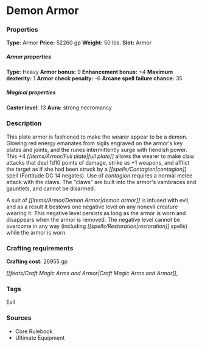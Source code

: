 ﻿---
Title: "Demon Armor"
Type: "Armor"
Price: "52260 gp"
Weight: "50 lbs."
Slot: "Armor"
Armor properties Type: "Heavy"
Armor bonus: "9"
Enhancement bonus: "+4"
Maximum dexterity: "1"
Armor check penalty: "-6"
Arcane spell failure chance: "35"
Caster level: "13"
Aura: "strong necromancy"
Description: |
  "This plate armor is fashioned to make the wearer appear to be a demon. Glowing red energy emanates from sigils engraved on the armor's key plates and joints, and the runes intermittently surge with fiendish power. This _+4 full plate_ allows the wearer to make claw attacks that deal 1d10 points of damage, strike as +1 weapons, and afflict the target as if she had been struck by a _contagion_ spell (Fortitude DC 14 negates). Use of _contagion_ requires a normal melee attack with the claws. The "claws" are built into the armor's vambraces and gauntlets, and cannot be disarmed.
  A suit of _demon armor_ is infused with evil, and as a result it bestows one negative level on any nonevil creature wearing it. This negative level persists as long as the armor is worn and disappears when the armor is removed. The negative level cannot be overcome in any way (including _restoration_ spells) while the armor is worn."
Crafting cost: "26955 gp"
Sources: "['Core Rulebook', 'Ultimate Equipment']"
---

# Demon Armor

### Properties

**Type:** Armor **Price:** 52260 gp **Weight:** 50 lbs. **Slot:** Armor

##### Armor properties

**Type:** Heavy **Armor bonus:** 9 **Enhancement bonus:** +4 **Maximum dexterity:** 1 **Armor check penalty:** -6 **Arcane spell failure chance:** 35

##### Magical properties

**Caster level:** 13 **Aura:** strong necromancy

### Description

This plate armor is fashioned to make the wearer appear to be a demon. Glowing red energy emanates from sigils engraved on the armor's key plates and joints, and the runes intermittently surge with fiendish power. This +4 _[[items/Armor/Full plate|full plate]]_ allows the wearer to make claw attacks that deal 1d10 points of damage, strike as +1 weapons, and afflict the target as if she had been struck by a _[[spells/Contagion|contagion]]_ spell (Fortitude DC 14 negates). Use of _contagion_ requires a normal melee attack with the claws. The "claws" are built into the armor's vambraces and gauntlets, and cannot be disarmed.

A suit of _[[items/Armor/Demon Armor|demon armor]]_ is infused with evil, and as a result it bestows one negative level on any nonevil creature wearing it. This negative level persists as long as the armor is worn and disappears when the armor is removed. The negative level cannot be overcome in any way (including _[[spells/Restoration|restoration]]_ spells) while the armor is worn.

### Crafting requirements

**Crafting cost:** 26955 gp

_[[feats/Craft Magic Arms and Armor|Craft Magic Arms and Armor]]_,

### Tags

Evil

### Sources

* Core Rulebook
* Ultimate Equipment